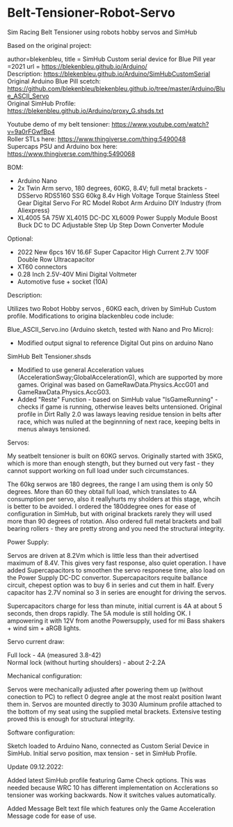 # Belt-Tensioner-Robot-Servo
Sim Racing Belt Tensioner using robots hobby servos and SimHub

Based on the original project:

author=blekenbleu,
title = SimHub Custom serial device for Blue Pill
year =2021
url = https://blekenbleu.github.io/Arduino/<br />
Description: https://blekenbleu.github.io/Arduino/SimHubCustomSerial<br />
Original Arduino Blue Pill scetch: https://github.com/blekenbleu/blekenbleu.github.io/tree/master/Arduino/Blue_ASCII_Servo<br />
Original SimHub Profile: https://blekenbleu.github.io/Arduino/proxy_G.shsds.txt<br />

Youtube demo of my belt tensioner: https://www.youtube.com/watch?v=9a0rFGwfBp4<br />
Roller STLs here: https://www.thingiverse.com/thing:5490048<br />
Supercaps PSU and Arduino box here: https://www.thingiverse.com/thing:5490068<br />

BOM:
- Arduino Nano
- 2x Twin Arm servo, 180 degrees, 60KG, 8.4V; full metal brackets - DSServo RDS5160 SSG 60kg 8.4v High Voltage Torque Stainless Steel Gear Digital Servo For RC Model Robot Arm Arduino DIY Industry (from Aliexpress)
- XL4005 5A 75W XL4015 DC-DC XL6009 Power Supply Module Boost Buck DC to DC Adjustable Step Up Step Down Converter Module

Optional:
- 2022 New 6pcs 16V 16.6F Super Capacitor High Current 2.7V 100F Double Row Ultracapacitor
- XT60 connectors
- 0.28 Inch 2.5V-40V Mini Digital Voltmeter
- Automotive fuse + socket (10A)


Description:

Utilizes two Robot Hobby servos , 60KG each, driven by SimHub Custom profile. Modifications to origina blackenbleu code include:

Blue_ASCII_Servo.ino (Arduino sketch, tested with Nano and Pro Micro):
- Modified output signal to reference Digital Out pins on arduino Nano

SimHub Belt Tensioner.shsds
- Modified to use general Acceleration values (AccelerationSway;GlobalAccelerationG), which are supported by more games. Original was based on GameRawData.Physics.AccG01 and GameRawData.Physics.AccG03.
- Added "Reste" Function - based on SimHub value "IsGameRunning" - checks if game is running, otherwise leaves belts untensioned. Original profile in Dirt Rally 2.0 was laways leaving residue tension in belts after race, which was nulled at the beginnning of next race, keeping belts in menus always tensioned.


Servos:

My seatbelt tensioner is built on 60KG servos. Originally started with 35KG, which is more than enough stength, but they burned out very fast - they cannot support working on full load under such circumstances.

The 60kg serwos are 180 degrees, the range I am using them is only 50 degrees. More than 60 they obtail full load, which translates to 4A consumption per servo, also it reallyhurts my sholders at this stage, whcih is better to be avoided. I ordered the 180ddegree ones for ease of configuration in SimHub, but with original brackets rarely they will  used more than 90 degrees of rotation. Also ordered full metal brackets and ball bearing rollers - they are pretty strong and you need the structural integrity.


Power Supply:

Servos are driven at 8.2Vm which is little less than their advertised maximum of 8.4V. This gives very fast response, also quiet operation.
I have added Supercapacitors to smoothen the servo responese time, also load on the Power Supply DC-DC convertor. Supercapacitors requite ballance circuit, chepest option was to buy 6 in series and cut them in half. Every capacitor has 2.7V nominal so 3 in series are enought for driving the servos.

Supercapacitors charge for less than minute, initial current is 4A at about 5 seconds, then drops rapidly. The 5A module is still holding OK. I ampowering it with 12V from anothe Powersupply, used for mi Bass shakers + wind sim + aRGB lights.


Servo current draw:

Full lock - 4A (measured 3.8-42)<br>
Normal lock (without hurting shoulders) - about 2-2.2A


Mechanical configuration:

Servos were mechanically adjusted after powering them up (without conection to PC) to reflect 0 degree angle at the most realxt position Iwant them in.
Servos are mounted directly to 3030 Aluminum profile attached to the bottom of my seat using the supplied metal brackets. Extensive testing proved this is enough for structural integrity.


Software configuration:

Sketch loaded to Arduino Nano, connected as Custom Serial Device in SimHub.
Initial servo position, max tension - set in SimHub Profile. 

Update 09.12.2022:

Added latest SimHub profile featuring Game Check options. This was needed because WRC 10 has different implementation on Acclerations so tensioner was working backwards. Now it switches values automatically.

Added Message Belt text file which features only the Game Acceleration Message code for ease of use.
